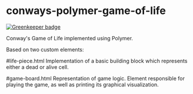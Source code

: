 conways-polymer-game-of-life
============================

[![Greenkeeper badge](https://badges.greenkeeper.io/domderen/conways-polymer-game-of-life.svg)](https://greenkeeper.io/)

Conway's Game of Life implemented using Polymer.

Based on two custom elements:

#life-piece.html
Implementation of a basic building block which represents either a dead or alive cell.

#game-board.html
Representation of game logic. Element responsible for playing the game, as well as printing its graphical visualization.
